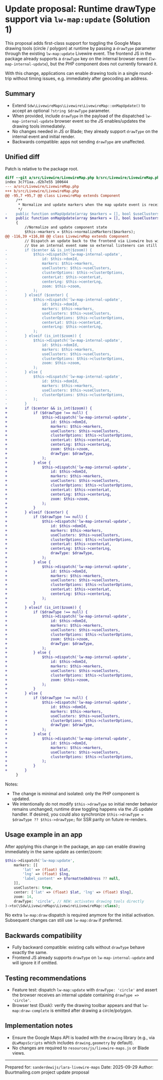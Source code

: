 # Update proposal: Runtime drawType support via `lw-map:update` (Solution 1)

This proposal adds first-class support for toggling the Google Maps drawing tools (circle / polygon) at runtime by passing a `drawType` parameter through the existing `lw-map:update` Livewire event. The frontend JS in the package already supports a `drawType` key on the internal browser event (`lw-map-internal-update`), but the PHP component does not currently forward it.

With this change, applications can enable drawing tools in a single round-trip without timing issues, e.g. immediately after geocoding an address.

## Summary
- Extend `Sdw\LivewireMaps\Livewire\LivewireMap::onMapUpdate()` to accept an optional `?string $drawType` parameter.
- When provided, include `drawType` in the payload of the dispatched `lw-map-internal-update` browser event so the JS enables/updates the drawing tools immediately.
- No changes needed in JS or Blade; they already support `drawType` on the internal event and initial render.
- Backwards compatible: apps not sending `drawType` are unaffected.

## Unified diff
Patch is relative to the package root.

```diff
diff --git a/src/Livewire/LivewireMap.php b/src/Livewire/LivewireMap.php
index 3c7f1aa..d2b7e55 100644
--- a/src/Livewire/LivewireMap.php
+++ b/src/Livewire/LivewireMap.php
@@ -95,7 +95,7 @@ class LivewireMap extends Component
     /**
      * Normalize and update markers when the map update event is received.
      */
-    public function onMapUpdate(array $markers = [], bool $useClusters = false, array $clusterOptions = [], array $center = [], ?int $zoom = null): void
+    public function onMapUpdate(array $markers = [], bool $useClusters = false, array $clusterOptions = [], array $center = [], ?int $zoom = null, ?string $drawType = null): void
     {
         //Normalize and update component state
         $this->markers = $this->normalizeMarkers($markers);
@@ -116,39 +116,88 @@ class LivewireMap extends Component
         // Dispatch an update back to the frontend via Livewire bus with normalized markers
         // Use an internal event name so external listeners can still use 'lw-map:update' for input
-        if ($center && is_int($zoom)) {
-            $this->dispatch('lw-map-internal-update',
-                id: $this->domId,
-                markers: $this->markers,
-                useClusters: $this->useClusters,
-                clusterOptions: $this->clusterOptions,
-                centerLat: $this->centerLat,
-                centerLng: $this->centerLng,
-                zoom: $this->zoom,
-            );
-        } elseif ($center) {
-            $this->dispatch('lw-map-internal-update',
-                id: $this->domId,
-                markers: $this->markers,
-                useClusters: $this->useClusters,
-                clusterOptions: $this->clusterOptions,
-                centerLat: $this->centerLat,
-                centerLng: $this->centerLng,
-            );
-        } elseif (is_int($zoom)) {
-            $this->dispatch('lw-map-internal-update',
-                id: $this->domId,
-                markers: $this->markers,
-                useClusters: $this->useClusters,
-                clusterOptions: $this->clusterOptions,
-                zoom: $this->zoom,
-            );
-        } else {
-            $this->dispatch('lw-map-internal-update',
-                id: $this->domId,
-                markers: $this->markers,
-                useClusters: $this->useClusters,
-                clusterOptions: $this->clusterOptions,
-            );
-        }
+        if ($center && is_int($zoom)) {
+            if ($drawType !== null) {
+                $this->dispatch('lw-map-internal-update',
+                    id: $this->domId,
+                    markers: $this->markers,
+                    useClusters: $this->useClusters,
+                    clusterOptions: $this->clusterOptions,
+                    centerLat: $this->centerLat,
+                    centerLng: $this->centerLng,
+                    zoom: $this->zoom,
+                    drawType: $drawType,
+                );
+            } else {
+                $this->dispatch('lw-map-internal-update',
+                    id: $this->domId,
+                    markers: $this->markers,
+                    useClusters: $this->useClusters,
+                    clusterOptions: $this->clusterOptions,
+                    centerLat: $this->centerLat,
+                    centerLng: $this->centerLng,
+                    zoom: $this->zoom,
+                );
+            }
+        } elseif ($center) {
+            if ($drawType !== null) {
+                $this->dispatch('lw-map-internal-update',
+                    id: $this->domId,
+                    markers: $this->markers,
+                    useClusters: $this->useClusters,
+                    clusterOptions: $this->clusterOptions,
+                    centerLat: $this->centerLat,
+                    centerLng: $this->centerLng,
+                    drawType: $drawType,
+                );
+            } else {
+                $this->dispatch('lw-map-internal-update',
+                    id: $this->domId,
+                    markers: $this->markers,
+                    useClusters: $this->useClusters,
+                    clusterOptions: $this->clusterOptions,
+                    centerLat: $this->centerLat,
+                    centerLng: $this->centerLng,
+                );
+            }
+        } elseif (is_int($zoom)) {
+            if ($drawType !== null) {
+                $this->dispatch('lw-map-internal-update',
+                    id: $this->domId,
+                    markers: $this->markers,
+                    useClusters: $this->useClusters,
+                    clusterOptions: $this->clusterOptions,
+                    zoom: $this->zoom,
+                    drawType: $drawType,
+                );
+            } else {
+                $this->dispatch('lw-map-internal-update',
+                    id: $this->domId,
+                    markers: $this->markers,
+                    useClusters: $this->useClusters,
+                    clusterOptions: $this->clusterOptions,
+                    zoom: $this->zoom,
+                );
+            }
+        } else {
+            if ($drawType !== null) {
+                $this->dispatch('lw-map-internal-update',
+                    id: $this->domId,
+                    markers: $this->markers,
+                    useClusters: $this->useClusters,
+                    clusterOptions: $this->clusterOptions,
+                    drawType: $drawType,
+                );
+            } else {
+                $this->dispatch('lw-map-internal-update',
+                    id: $this->domId,
+                    markers: $this->markers,
+                    useClusters: $this->useClusters,
+                    clusterOptions: $this->clusterOptions,
+                );
+            }
+        }
     }
```

Notes:
- The change is minimal and isolated: only the PHP component is updated.
- We intentionally do not modify `$this->drawType` so initial render behavior remains unchanged; runtime draw toggling happens via the JS update handler. If desired, you could also synchronize `$this->drawType = $drawType ?? $this->drawType;` for SSR parity on future re-renders.

## Usage example in an app
After applying this change in the package, an app can enable drawing immediately in the same update as center/zoom:

```php
$this->dispatch('lw-map:update',
    markers: [[
        'lat' => (float) $lat,
        'lng' => (float) $lng,
        'label_content' => $formattedAddress ?? null,
    ]],
    useClusters: true,
    center: ['lat' => (float) $lat, 'lng' => (float) $lng],
    zoom: 14,
    drawType: 'circle', // NEW: activates drawing tools directly
)->to(\Sdw\LivewireMaps\Livewire\LivewireMap::class);
```

No extra `lw-map:draw` dispatch is required anymore for the initial activation. Subsequent changes can still use `lw-map:draw` if preferred.

## Backwards compatibility
- Fully backward compatible: existing calls without `drawType` behave exactly the same.
- Frontend JS already supports `drawType` on `lw-map-internal-update` and will ignore it if omitted.

## Testing recommendations
- Feature test: dispatch `lw-map:update` with `drawType: 'circle'` and assert the browser receives an internal update containing `drawType => 'circle'`.
- Browser test (Dusk): verify the drawing toolbar appears and that `lw-map:draw-complete` is emitted after drawing a circle/polygon.

## Implementation notes
- Ensure the Google Maps API is loaded with the `drawing` library (e.g., via `@LwMapsScripts` which includes `drawing,geometry` by default).
- No changes are required to `resources/js/livewire-maps.js` or Blade views.

---
Prepared for: `sanderdewijs/lara-livewire-maps`
Date: 2025-09-29
Author: Buurtmailing.com project update proposal
